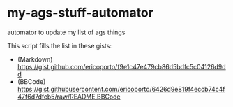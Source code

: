 # my-ags-stuff-automator
automator to update my list of ags things

This script fills the list in these gists:
- (Markdown) https://gist.github.com/ericoporto/f9e1c47e479cb86d5bdfc5c04126d9dd
- (BBCode) https://gist.githubusercontent.com/ericoporto/6426d9e819f4eccb74c4f47f6d7dfcb5/raw/README.BBCode
